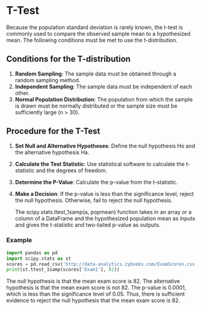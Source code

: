 # T-Test

Because the population standard deviation is rarely known, the t-test is commonly used to compare the observed sample mean to a hypothesized mean. The following conditions must be met to use the t-distribution.

## Conditions for the T-distribution

1. **Random Sampling**: The sample data must be obtained through a random sampling method.
2. **Independent Sampling**: The sample data must be independent of each other.
3. **Normal Population Distribution**: The population from which the sample is drawn must be normally distributed or the sample size must be sufficiently large (n > 30).

## Procedure for the T-Test

1. **Set Null and Alternative Hypotheses**: Define the null hypothesis Ho and the alternative hypothesis Ha.
2. **Calculate the Test Statistic**: Use statistical software to calculate the t-statistic and the degrees of freedom.
3. **Determine the P-Value**: Calculate the p-value from the t-statistic.
4. **Make a Decision**: If the p-value is less than the significance level, reject the null hypothesis. Otherwise, fail to reject the null hypothesis.

    The scipy.stats.ttest_1samp(a, popmean) function takes in an array or a column of a DataFrame and the hypothesized population mean as inputs and gives the t-statistic and two-tailed p-value as outputs.

### Example

```python
import pandas as pd
import scipy.stats as st
scores = pd.read_csv('http://data-analytics.zybooks.com/ExamScores.csv')
print(st.ttest_1samp(scores['Exam1'], 82))
```

The null hypothesis is that the mean exam score is 82. The alternative hypothesis is that the mean exam score is not 82. The p-value is 0.0001, which is less than the significance level of 0.05. Thus, there is sufficient evidence to reject the null hypothesis that the mean exam score is 82.
